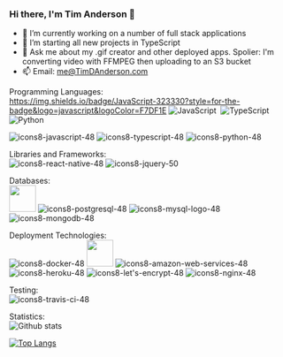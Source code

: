 
### Hi there, I'm Tim Anderson 👋


- 🔭 I’m currently working on a number of full stack applications
- 🌱 I’m starting all new projects in TypeScript
- 💬 Ask me about my .gif creator and other deployed apps.  Spolier: I'm converting video with FFMPEG then uploading to an S3 bucket
- 📫 Email: me@TimDAnderson.com

Programming Languages:\
https://img.shields.io/badge/JavaScript-323330?style=for-the-badge&logo=javascript&logoColor=F7DF1E
![JavaScript](https://img.shields.io/badge/JavaScript-323330?style=for-the-badge&logo=javascript&logoColor=F7DF1E)&nbsp;
![TypeScript](https://img.shields.io/badge/TypeScript-007ACC?style=for-the-badge&logo=typescript&logoColor=white)&nbsp;
![Python](https://img.shields.io/badge/Python-FFD43B?style=for-the-badge&logo=python&logoColor=darkgreen)&nbsp;

![icons8-javascript-48](https://user-images.githubusercontent.com/71040019/120941235-63869f00-c6d6-11eb-997d-f0a08983ef24.png)
![icons8-typescript-48](https://user-images.githubusercontent.com/71040019/120941239-65506280-c6d6-11eb-980a-84fac2bb49bd.png)
![icons8-python-48](https://user-images.githubusercontent.com/71040019/120941242-67b2bc80-c6d6-11eb-9166-c981c839c51a.png)

Libraries and Frameworks:\
![icons8-react-native-48](https://user-images.githubusercontent.com/71040019/120942024-f1648900-c6da-11eb-9ab8-7ffd26c40ce3.png)
![icons8-jquery-50](https://user-images.githubusercontent.com/71040019/120942040-06411c80-c6db-11eb-926c-94458a17706d.png)


Databases:\
<img src="https://user-images.githubusercontent.com/71040019/120941737-2cfe5380-c6d9-11eb-8889-4ba6e2c240c7.png" width="48" height="48">
![icons8-postgresql-48](https://user-images.githubusercontent.com/71040019/120941888-27553d80-c6da-11eb-88d3-4052534b3e64.png)
![icons8-mysql-logo-48](https://user-images.githubusercontent.com/71040019/120941919-4227b200-c6da-11eb-9d90-bdcd938eaffd.png)
![icons8-mongodb-48](https://user-images.githubusercontent.com/71040019/120942009-d09c3380-c6da-11eb-99e9-4ff8a972968e.png)



Deployment Technologies:\
![icons8-docker-48](https://user-images.githubusercontent.com/71040019/120941094-ab58f680-c6d5-11eb-8a9f-41de2021dc24.png)
<img src="https://user-images.githubusercontent.com/71040019/120945984-ce909f80-c6ef-11eb-94c2-ca5a2c536471.png" width="48" height="48">
![icons8-amazon-web-services-48](https://user-images.githubusercontent.com/71040019/120941854-f37a1800-c6d9-11eb-8852-87dea6254468.png)
![icons8-heroku-48](https://user-images.githubusercontent.com/71040019/120941871-0db3f600-c6da-11eb-9d03-bad785d919e9.png)
![icons8-let's-encrypt-48](https://user-images.githubusercontent.com/71040019/120942093-6a63e080-c6db-11eb-87e3-76a30ae4ebd1.png)
![icons8-nginx-48](https://user-images.githubusercontent.com/71040019/120942094-6b950d80-c6db-11eb-8950-ebafcd9cfe32.png)

Testing:\
![icons8-travis-ci-48](https://user-images.githubusercontent.com/71040019/120942173-ececa000-c6db-11eb-8442-f8aeb9626b51.png)


Statistics:\
![Github stats](https://github-readme-stats.vercel.app/api?username=TimDAnderson&show_icons=true)

[![Top Langs](https://github-readme-stats.vercel.app/api/top-langs/?username=TimDAnderson&layout=compact&hide=Batchfile)](https://github.com/anuraghazra/github-readme-stats)

<!--
**TimDAnderson/TimDAnderson** is a ✨ _special_ ✨ repository because its `README.md` (this file) appears on your GitHub profile.

Here are some ideas to get you started:

- 🔭 I’m currently working on ...
- 🌱 I’m currently learning ...
- 👯 I’m looking to collaborate on ...
- 🤔 I’m looking for help with ...
- 💬 Ask me about ...
- 📫 How to reach me: ...
- 😄 Pronouns: ...
- ⚡ Fun fact: ...
-->
